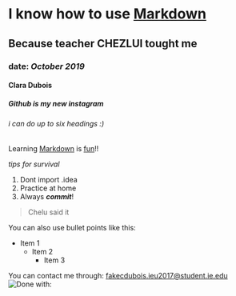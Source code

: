 # I know how to use [Markdown](https://www.markdownguide.org/)
## Because teacher CHEZLUI tought me 
### date: _October 2019_
#### Clara Dubois
##### Github is my new instagram
###### i can do up to six headings :)

Learning [Markdown](https://www.markdownguide.org/) is [fun](https://cdnimgen.royanews.tv/imageserv/Size728Q40/news/20180326/13861.JPG)!! 

_tips for survival_
1. Dont import .idea
2. Practice at home
3. Always **_commit_**!
> Chelu said it

You can also use bullet points like this:
* Item 1
   * Item 2
     * Item 3

You can contact me through: <fakecdubois.ieu2017@student.ie.edu>
![Done with:](https://cdn0.tnwcdn.com/wp-content/blogs.dir/1/files/2016/11/github-image-796x418.png)
